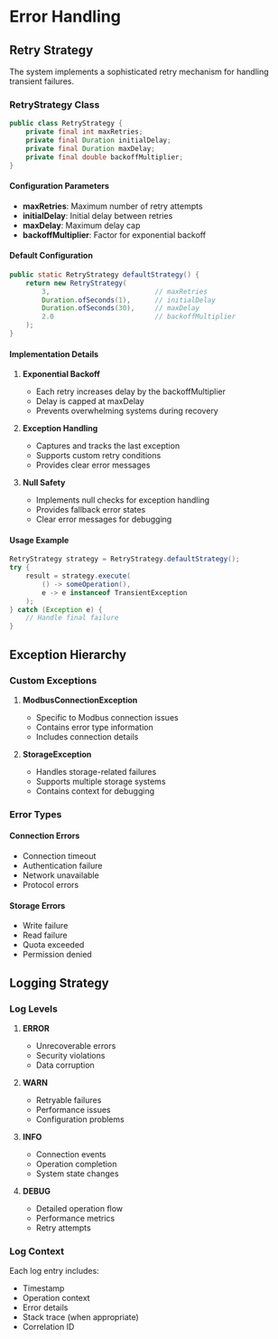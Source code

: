 # Error Handling

## Retry Strategy

The system implements a sophisticated retry mechanism for handling transient failures.

### RetryStrategy Class

```java
public class RetryStrategy {
    private final int maxRetries;
    private final Duration initialDelay;
    private final Duration maxDelay;
    private final double backoffMultiplier;
}
```

#### Configuration Parameters

- **maxRetries**: Maximum number of retry attempts
- **initialDelay**: Initial delay between retries
- **maxDelay**: Maximum delay cap
- **backoffMultiplier**: Factor for exponential backoff

#### Default Configuration

```java
public static RetryStrategy defaultStrategy() {
    return new RetryStrategy(
        3,                          // maxRetries
        Duration.ofSeconds(1),      // initialDelay
        Duration.ofSeconds(30),     // maxDelay
        2.0                         // backoffMultiplier
    );
}
```

#### Implementation Details

1. **Exponential Backoff**
   - Each retry increases delay by the backoffMultiplier
   - Delay is capped at maxDelay
   - Prevents overwhelming systems during recovery

2. **Exception Handling**
   - Captures and tracks the last exception
   - Supports custom retry conditions
   - Provides clear error messages

3. **Null Safety**
   - Implements null checks for exception handling
   - Provides fallback error states
   - Clear error messages for debugging

#### Usage Example

```java
RetryStrategy strategy = RetryStrategy.defaultStrategy();
try {
    result = strategy.execute(
        () -> someOperation(),
        e -> e instanceof TransientException
    );
} catch (Exception e) {
    // Handle final failure
}
```

## Exception Hierarchy

### Custom Exceptions

1. **ModbusConnectionException**
   - Specific to Modbus connection issues
   - Contains error type information
   - Includes connection details

2. **StorageException**
   - Handles storage-related failures
   - Supports multiple storage systems
   - Contains context for debugging

### Error Types

#### Connection Errors
- Connection timeout
- Authentication failure
- Network unavailable
- Protocol errors

#### Storage Errors
- Write failure
- Read failure
- Quota exceeded
- Permission denied

## Logging Strategy

### Log Levels

1. **ERROR**
   - Unrecoverable errors
   - Security violations
   - Data corruption

2. **WARN**
   - Retryable failures
   - Performance issues
   - Configuration problems

3. **INFO**
   - Connection events
   - Operation completion
   - System state changes

4. **DEBUG**
   - Detailed operation flow
   - Performance metrics
   - Retry attempts

### Log Context

Each log entry includes:
- Timestamp
- Operation context
- Error details
- Stack trace (when appropriate)
- Correlation ID